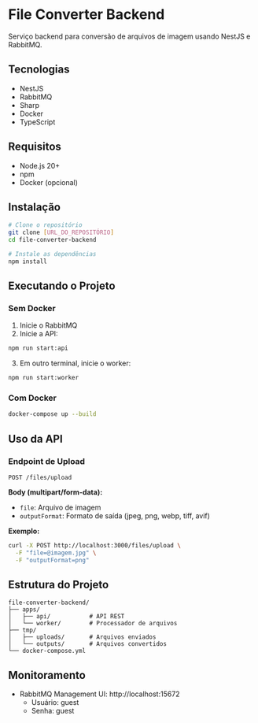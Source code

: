 # File Converter Backend

Serviço backend para conversão de arquivos de imagem usando NestJS e RabbitMQ.

## Tecnologias

- NestJS
- RabbitMQ
- Sharp
- Docker
- TypeScript

## Requisitos

- Node.js 20+
- npm
- Docker (opcional)

## Instalação

```bash
# Clone o repositório
git clone [URL_DO_REPOSITÓRIO]
cd file-converter-backend

# Instale as dependências
npm install
```

## Executando o Projeto

### Sem Docker

1. Inicie o RabbitMQ
2. Inicie a API:
```bash
npm run start:api
```
3. Em outro terminal, inicie o worker:
```bash
npm run start:worker
```

### Com Docker

```bash
docker-compose up --build
```

## Uso da API

### Endpoint de Upload

```
POST /files/upload
```

**Body (multipart/form-data):**
- `file`: Arquivo de imagem
- `outputFormat`: Formato de saída (jpeg, png, webp, tiff, avif)

**Exemplo:**
```bash
curl -X POST http://localhost:3000/files/upload \
  -F "file=@imagem.jpg" \
  -F "outputFormat=png"
```

## Estrutura do Projeto

```
file-converter-backend/
├── apps/
│   ├── api/           # API REST
│   └── worker/        # Processador de arquivos
├── tmp/
│   ├── uploads/       # Arquivos enviados
│   └── outputs/       # Arquivos convertidos
└── docker-compose.yml
```

## Monitoramento

- RabbitMQ Management UI: http://localhost:15672
  - Usuário: guest
  - Senha: guest 